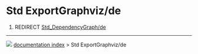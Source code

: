 # Std ExportGraphviz/de
1.  REDIRECT [Std_DependencyGraph/de](Std_DependencyGraph/de.md)



---
![](images/Button_right.svg) [documentation index](../README.md) > Std ExportGraphviz/de
